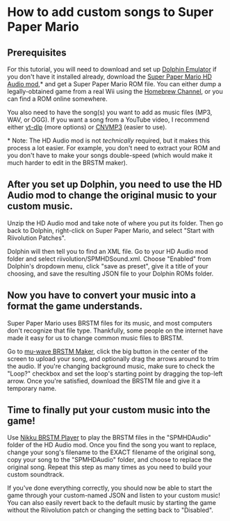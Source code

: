 # How to add custom songs to Super Paper Mario

## Prerequisites 
For this tutorial, you will need to download and set up [Dolphin Emulator](https://dolphin-emu.org/download/) if you don't have it installed already, download the [Super Paper Mario HD Audio mod](https://youtu.be/IvLNpXvohTw),* and get a Super Paper Mario ROM file. You can either dump a legally-obtained game from a real Wii using the [Homebrew Channel](https://wiibrew.org/wiki/Homebrew_Channel), or you can find a ROM online somewhere.

You also need to have the song(s) you want to add as music files (MP3, WAV, or OGG). If you want a song from a YouTube video, I recommend either [yt-dlp](https://ytdlp.online/) (more options) or [CNVMP3](https://cnvmp3.com) (easier to use).

\* Note: The HD Audio mod is not *technically* required, but it makes this process a lot easier. For example, you don't need to extract your ROM and you don't have to make your songs double-speed (which would make it much harder to edit in the BRSTM maker).

## After you set up Dolphin, you need to use the HD Audio mod to change the original music to your custom music.
Unzip the HD Audio mod and take note of where you put its folder. Then go back to Dolphin, right-click on Super Paper Mario, and select "Start with Riivolution Patches". 

Dolphin will then tell you to find an XML file. Go to your HD Audio mod folder and select riivolution/SPMHDSound.xml. Choose "Enabled" from Dolphin's dropdown menu, click "save as preset", give it a title of your choosing, and save the resulting JSON file to your Dolphin ROMs folder.

## Now you have to convert your music into a format the game understands. 
Super Paper Mario uses BRSTM files for its music, and most computers don't recognize that file type. Thankfully, some people on the internet have made it easy for us to change common music files to BRSTM.

Go to [mu-wave BRSTM Maker](https://kazuki-4ys.github.io/web_apps/mu-wave/), click the big button in the center of the screen to upload your song, and optionally drag the arrows around to trim the audio. If you're changing background music, make sure to check the "Loop?" checkbox and set the loop's starting point by dragging the top-left arrow. Once you're satisfied, download the BRSTM file and give it a temporary name.

## Time to finally put your custom music into the game!
Use [Nikku BRSTM Player](https://kenrick95.github.io/nikku/) to play the BRSTM files in the "SPMHDAudio" folder of the HD Audio mod. Once you find the song you want to replace, change your song's filename to the EXACT filename of the original song, copy your song to the "SPMHDAudio" folder, and choose to replace the original song. Repeat this step as many times as you need to build your custom soundtrack.

If you've done everything correctly, you should now be able to start the game through your custom-named JSON and listen to your custom music! You can also easily revert back to the default music by starting the game without the Riivolution patch or changing the setting back to "Disabled".
